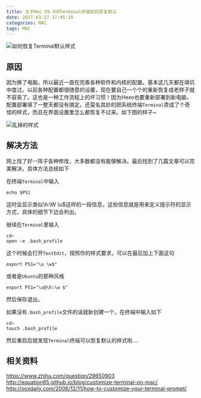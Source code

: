 ```yaml
---
title: 关于Mac OS X中Terminal终端如何恢复默认
date: 2017-03-27 17:45:15
categories: MAC
tags: MAC
---
```

![如何恢复Terminal默认样式](https://img.jackchen.cn/image/jpg/reset_terminal.jpeg)
## 原因
因为换了电脑，所以最近一直在完善各种软件和内核的配置。基本这几天都在填坑中度过。以前各种配置都很随意的设置，现在要自己一个个的重新恢复成老样子就不容易了。这也是一种工作流程上的坏习惯！因为Hexo也要重新部署到新电脑，配置部署填了一整天都没有搞定。还莫名其妙的把系统终端`Terminal`弄成了个奇怪的样式，而且在界面设置里怎么都恢复不过来。如下图的样子~
<!--more-->
![乱掉的样式](https://img.jackchen.cn/image/jpg/reset_terminal_02.jpeg)

## 解决方法
网上找了好一阵子各种修改，大多数都没有能够解决。最后找到了几篇文章可以完美解决，具体方法总结如下

在终端`Terminal`中输入

```
echo $PS1
```

这时会显示类似\h:\W \u\$这样的一段信息，这些信息就是用来定义提示符的显示方式，具体的细节下边会列出。

继续在`Terminal`里输入

```
cd~
open -e .bash_profile
```

这个时候会打开`TextEdit`，按照你的样式要求，可以在最后加上下面这句

```
export PS1="\u \w$"
```

或者是`Ubuntu`的那种风格

```
export PS1="\u@\h:\w $"
```

然后保存退出。

如果没有`.bash_profile`文件的话就新创建一个，在终端中输入如下

```
cd~
touch .bash_profile
```

然后重启后就发现`Terminal`终端可以恢复默认的样式啦....


## 相关资料
https://www.zhihu.com/question/29650903
http://equation85.github.io/blog/customize-terminal-on-mac/
http://osxdaily.com/2006/12/11/how-to-customize-your-terminal-prompt/
